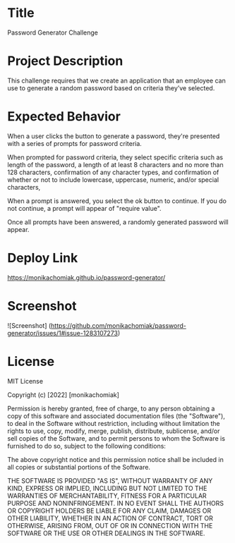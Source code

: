 # Title
Password Generator Challenge

# Project Description

This challenge requires that we create an application that an employee can use to generate a random password based on criteria they’ve selected.

# Expected Behavior

When a user clicks the button to generate a password, they're presented with a series of prompts for password criteria.

When prompted for password criteria, they select specific criteria such as length of the password, a length of at least 8 characters and no more than 128 characters, confirmation of any character types, and confirmation of whether or not to include lowercase, uppercase, numeric, and/or special characters, 

When a prompt is answered, you select the ok button to continue. If you do not continue, a prompt will appear of "require value".

Once all prompts have been answered, a randomly generated password will appear. 


# Deploy Link

https://monikachomiak.github.io/password-generator/

# Screenshot

![Screenshot] (https://github.com/monikachomiak/password-generator/issues/1#issue-1283107273)

# License

MIT License

Copyright (c) [2022] [monikachomiak]

Permission is hereby granted, free of charge, to any person obtaining a copy of this software and associated documentation files (the "Software"), to deal in the Software without restriction, including without limitation the rights to use, copy, modify, merge, publish, distribute, sublicense, and/or sell copies of the Software, and to permit persons to whom the Software is furnished to do so, subject to the following conditions:

The above copyright notice and this permission notice shall be included in all copies or substantial portions of the Software.

THE SOFTWARE IS PROVIDED "AS IS", WITHOUT WARRANTY OF ANY KIND, EXPRESS OR IMPLIED, INCLUDING BUT NOT LIMITED TO THE WARRANTIES OF MERCHANTABILITY, FITNESS FOR A PARTICULAR PURPOSE AND NONINFRINGEMENT. IN NO EVENT SHALL THE AUTHORS OR COPYRIGHT HOLDERS BE LIABLE FOR ANY CLAIM, DAMAGES OR OTHER LIABILITY, WHETHER IN AN ACTION OF CONTRACT, TORT OR OTHERWISE, ARISING FROM, OUT OF OR IN CONNECTION WITH THE SOFTWARE OR THE USE OR OTHER DEALINGS IN THE SOFTWARE.